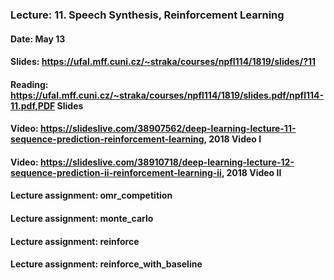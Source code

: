 ### Lecture: 11. Speech Synthesis, Reinforcement Learning
#### Date: May 13
#### Slides: https://ufal.mff.cuni.cz/~straka/courses/npfl114/1819/slides/?11
#### Reading: https://ufal.mff.cuni.cz/~straka/courses/npfl114/1819/slides.pdf/npfl114-11.pdf,PDF Slides
#### Video: https://slideslive.com/38907562/deep-learning-lecture-11-sequence-prediction-reinforcement-learning, 2018 Video I
#### Video: https://slideslive.com/38910718/deep-learning-lecture-12-sequence-prediction-ii-reinforcement-learning-ii, 2018 Video II
#### Lecture assignment: omr_competition
#### Lecture assignment: monte_carlo
#### Lecture assignment: reinforce
#### Lecture assignment: reinforce_with_baseline
